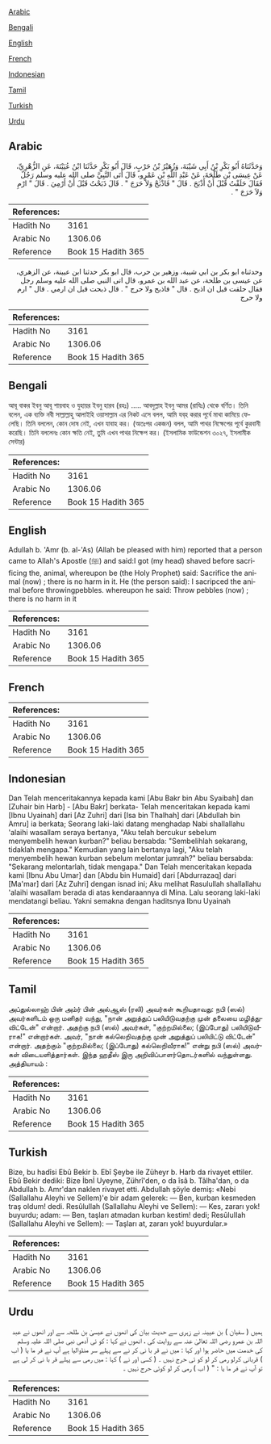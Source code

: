 [Arabic](#arabic)

[Bengali](#bengali)

[English](#english)

[French](#french)

[Indonesian](#indonesian)

[Tamil](#tamil)

[Turkish](#turkish)

[Urdu](#urdu)

## Arabic


<div dir="rtl" lang="ar" style={{fontSize:'larger',backgroundColor:'#f8f9fa',padding:20}}>
وَحَدَّثَنَاهُ أَبُو بَكْرِ بْنُ أَبِي شَيْبَةَ، وَزُهَيْرُ بْنُ حَرْبٍ، قَالَ أَبُو بَكْرٍ حَدَّثَنَا ابْنُ عُيَيْنَةَ، عَنِ الزُّهْرِيِّ، عَنْ عِيسَى بْنِ طَلْحَةَ، عَنْ عَبْدِ اللَّهِ بْنِ عَمْرٍو، قَالَ أَتَى النَّبِيَّ صلى الله عليه وسلم رَجُلٌ فَقَالَ حَلَقْتُ قَبْلَ أَنْ أَذْبَحَ ‏.‏ قَالَ ‏"‏ فَاذْبَحْ وَلاَ حَرَجَ ‏"‏ ‏.‏ قَالَ ذَبَحْتُ قَبْلَ أَنْ أَرْمِيَ ‏.‏ قَالَ ‏"‏ ارْمِ وَلاَ حَرَجَ ‏"‏ ‏.‏
</div>
<div style={{backgroundColor:'#f8f9fa',padding:20, marginBottom: 10}}><table> <thead> <tr> <th>References:</th> <th></th> </tr> </thead> <tbody><tr><td>Hadith No</td><td>3161</td></tr><tr><td>Arabic No</td><td>1306.06</td></tr><tr><td>Reference</td><td>Book 15 Hadith 365</td></tr></tbody></table></div>


<div dir="rtl" lang="ar" style={{fontSize:'larger',backgroundColor:'#f8f9fa',padding:20}}>
وحدثناه ابو بكر بن ابي شيبة، وزهير بن حرب، قال ابو بكر حدثنا ابن عيينة، عن الزهري، عن عيسى بن طلحة، عن عبد الله بن عمرو، قال اتى النبي صلى الله عليه وسلم رجل فقال حلقت قبل ان اذبح . قال " فاذبح ولا حرج " . قال ذبحت قبل ان ارمي . قال " ارم ولا حرج
</div>
<div style={{backgroundColor:'#f8f9fa',padding:20, marginBottom: 10}}><table> <thead> <tr> <th>References:</th> <th></th> </tr> </thead> <tbody><tr><td>Hadith No</td><td>3161</td></tr><tr><td>Arabic No</td><td>1306.06</td></tr><tr><td>Reference</td><td>Book 15 Hadith 365</td></tr></tbody></table></div>

## Bengali


<div dir="ltr" lang="bn" style={{fontSize:'larger',backgroundColor:'#f8f9fa',padding:20}}>
আবূ বাকর ইবনু আবূ শায়বাহ ও যুহায়র ইবনু হারব (রহঃ) ..... আবদুল্লাহ ইবনু আমর (রাযিঃ) থেকে বর্ণিত। তিনি বলেন, এক ব্যক্তি নবী সাল্লাল্লাহু আলাইহি ওয়াসাল্লাম এর নিকট এসে বলল, আমি যব্‌হ করার পূর্বে মাথা কামিয়ে ফেলেছি। তিনি বললেন, কোন দোষ নেই, এখন যাবাহ কর। (অতঃপর একজন) বলল, আমি পাথর নিক্ষেপের পূর্বে কুরবানী করেছি। তিনি বললেনঃ কোন ক্ষতি নেই, তুমি এখন পাথর নিক্ষেপ কর। (ইসলামিক ফাউন্ডেশন ৩০২৭, ইসলামীক সেন্টার)
</div>
<div style={{backgroundColor:'#f8f9fa',padding:20, marginBottom: 10}}><table> <thead> <tr> <th>References:</th> <th></th> </tr> </thead> <tbody><tr><td>Hadith No</td><td>3161</td></tr><tr><td>Arabic No</td><td>1306.06</td></tr><tr><td>Reference</td><td>Book 15 Hadith 365</td></tr></tbody></table></div>

## English


<div dir="ltr" lang="en" style={{fontSize:'larger',backgroundColor:'#f8f9fa',padding:20}}>
Adullah b. 'Amr (b. al-'As) (Allah be pleased with him) reported that a person came to Allah's Apostle (ﷺ) and said:I got (my head) shaved before sacrificing the, animal, whereupon be (the Holy Prophet) said: Sacrifice the animal (now) ; there is no harm in it. He (the person said): I sacripced the animal before throwingpebbles. whereupon he said: Throw pebbles (now) ; there is no harm in it
</div>
<div style={{backgroundColor:'#f8f9fa',padding:20, marginBottom: 10}}><table> <thead> <tr> <th>References:</th> <th></th> </tr> </thead> <tbody><tr><td>Hadith No</td><td>3161</td></tr><tr><td>Arabic No</td><td>1306.06</td></tr><tr><td>Reference</td><td>Book 15 Hadith 365</td></tr></tbody></table></div>

## French


<div dir="ltr" lang="fr" style={{fontSize:'larger',backgroundColor:'#f8f9fa',padding:20}}>

</div>
<div style={{backgroundColor:'#f8f9fa',padding:20, marginBottom: 10}}><table> <thead> <tr> <th>References:</th> <th></th> </tr> </thead> <tbody><tr><td>Hadith No</td><td>3161</td></tr><tr><td>Arabic No</td><td>1306.06</td></tr><tr><td>Reference</td><td>Book 15 Hadith 365</td></tr></tbody></table></div>

## Indonesian


<div dir="ltr" lang="id" style={{fontSize:'larger',backgroundColor:'#f8f9fa',padding:20}}>
Dan Telah menceritakannya kepada kami [Abu Bakr bin Abu Syaibah] dan [Zuhair bin Harb] - [Abu Bakr] berkata- Telah menceritakan kepada kami [Ibnu Uyainah] dari [Az Zuhri] dari [Isa bin Thalhah] dari [Abdullah bin Amru] ia berkata; Seorang laki-laki datang menghadap Nabi shallallahu 'alaihi wasallam seraya bertanya, "Aku telah bercukur sebelum menyembelih hewan kurban?" beliau bersabda: "Sembelihlah sekarang, tidaklah mengapa." Kemudian yang lain bertanya lagi, "Aku telah menyembelih hewan kurban sebelum melontar jumrah?" beliau bersabda: "Sekarang melontarlah, tidak mengapa." Dan Telah menceritakan kepada kami [Ibnu Abu Umar] dan [Abdu bin Humaid] dari [Abdurrazaq] dari [Ma'mar] dari [Az Zuhri] dengan isnad ini; Aku melihat Rasulullah shallallahu 'alaihi wasallam berada di atas kendaraannya di Mina. Lalu seorang laki-laki mendatangi beliau. Yakni semakna dengan haditsnya Ibnu Uyainah
</div>
<div style={{backgroundColor:'#f8f9fa',padding:20, marginBottom: 10}}><table> <thead> <tr> <th>References:</th> <th></th> </tr> </thead> <tbody><tr><td>Hadith No</td><td>3161</td></tr><tr><td>Arabic No</td><td>1306.06</td></tr><tr><td>Reference</td><td>Book 15 Hadith 365</td></tr></tbody></table></div>

## Tamil


<div dir="ltr" lang="ta" style={{fontSize:'larger',backgroundColor:'#f8f9fa',padding:20}}>
அப்துல்லாஹ் பின் அம்ர் பின் அல்ஆஸ் (ரலி) அவர்கள் கூறியதாவது: நபி (ஸல்) அவர்களிடம் ஒரு மனிதர் வந்து, "நான் அறுத்துப் பலியிடுவதற்கு முன் தலையை மழித்துவிட்டேன்" என்றார். அதற்கு நபி (ஸல்) அவர்கள், "குற்றமில்லை; (இப்போது) பலியிடுவீராக!" என்றார்கள். அவர், "நான் கல்லெறிவதற்கு முன் அறுத்துப் பலியிட்டு விட்டேன்" என்றார். அதற்கும் "குற்றமில்லை; (இப்போது) கல்லெறிவீராக!" என்று நபி (ஸல்) அவர்கள் விடையளித்தார்கள். இந்த ஹதீஸ் இரு அறிவிப்பாளர்தொடர்களில் வந்துள்ளது. அத்தியாயம் :
</div>
<div style={{backgroundColor:'#f8f9fa',padding:20, marginBottom: 10}}><table> <thead> <tr> <th>References:</th> <th></th> </tr> </thead> <tbody><tr><td>Hadith No</td><td>3161</td></tr><tr><td>Arabic No</td><td>1306.06</td></tr><tr><td>Reference</td><td>Book 15 Hadith 365</td></tr></tbody></table></div>

## Turkish


<div dir="ltr" lang="tr" style={{fontSize:'larger',backgroundColor:'#f8f9fa',padding:20}}>
Bize, bu hadîsi Ebû Bekir b. Ebî Şeybe ile Züheyr b. Harb da rivayet ettiler. Ebû Bekir dediki: Bize İbnİ Uyeyne, Zührî'den, o da îsâ b. Tâlha'dan, o da Abdullah b. Amr'dan naklen rivayet etti. Abdullah şöyle demiş: «Nebi (Sallallahu Aleyhi ve Sellem)'e bir adam gelerek: — Ben, kurban kesmeden traş oldum! dedi. Resûlullah (Sallallahu Aleyhi ve Sellem): — Kes, zararı yok! buyurdu; adam: — Ben, taşları atmadan kurban kestim! dedi; ResûluIIah (Sallallahu Aleyhi ve Sellem): — Taşları at, zararı yok! buyurdular.»
</div>
<div style={{backgroundColor:'#f8f9fa',padding:20, marginBottom: 10}}><table> <thead> <tr> <th>References:</th> <th></th> </tr> </thead> <tbody><tr><td>Hadith No</td><td>3161</td></tr><tr><td>Arabic No</td><td>1306.06</td></tr><tr><td>Reference</td><td>Book 15 Hadith 365</td></tr></tbody></table></div>

## Urdu


<div dir="rtl" lang="ur" style={{fontSize:'larger',backgroundColor:'#f8f9fa',padding:20}}>
ہمیں ( سفیان ) بن عیینہ نے زہری سے حدیث بیان کی انھوں نے عیسیٰ بن طلحہ سے اور انھوں نے عبد اللہ بن عمرو رضی اللہ تعالیٰ عنہ سے روایت کی ، انھوں نے کہا : کو ئی آدمی نبی صلی اللہ علیہ وسلم کی خدمت میں حاضر ہوا اور کہا : میں نے قر با نی کر نے سے پہلے سر منڈوالیا ہے آپ نے فر ما یا ( اب ) قربانی کرلو رمی کر لو کو ئی حرج نہیں ۔ ( کسی اور نے ) کہا : میں رمی سے پہلے قر با نی کر لی ہے تو آپ نے فر ما یا : " ( اب ) رمی کر لو کوئی حرج نہیں ۔
</div>
<div style={{backgroundColor:'#f8f9fa',padding:20, marginBottom: 10}}><table> <thead> <tr> <th>References:</th> <th></th> </tr> </thead> <tbody><tr><td>Hadith No</td><td>3161</td></tr><tr><td>Arabic No</td><td>1306.06</td></tr><tr><td>Reference</td><td>Book 15 Hadith 365</td></tr></tbody></table></div>